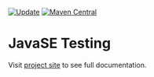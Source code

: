 [![Update](https://github.com/codeteapot/javase-testing/workflows/Update/badge.svg)](https://github.com/codeteapot/javase-testing/actions/workflows/update.yml)
[![Maven Central](https://img.shields.io/maven-central/v/com.github.codeteapot.testing/javase-testing?label=Maven%20Central)](https://repo1.maven.org/maven2/com/github/codeteapot/testing/javase-testing/)

# JavaSE Testing

Visit [project site](https://codeteapot.github.io/javase-testing/v0.1.6-SNAPSHOT) to see full
documentation.
